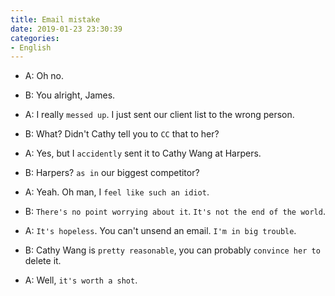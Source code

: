 ```yaml
---
title: Email mistake
date: 2019-01-23 23:30:39
categories:
- English
---
```


- A: Oh no.

- B: You alright, James.

- A: I really `messed up`. I just sent our client list to the wrong person.

- B: What? Didn't Cathy tell you to `CC` that to her?

- A: Yes, but I `accidently` sent it to Cathy Wang at Harpers.

- B: Harpers? `as in` our biggest competitor?

- A: Yeah. Oh man, I `feel like such an idiot`.

- B: `There's no point worrying about it`. `It's not the end of the world`.

- A: `It's hopeless`. You can't unsend an email. `I'm in big trouble`.

- B: Cathy Wang is `pretty reasonable`, you can probably `convince her to` delete it.

- A: Well, `it's worth a shot`.